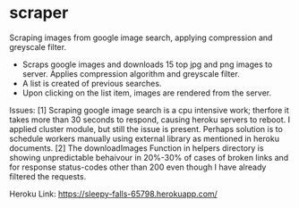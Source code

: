 # scraper
Scraping images from google image search, applying compression and greyscale filter.

- Scraps google images and downloads 15 top jpg and png images to server. Applies compression algorithm and greyscale filter.
- A list is created of previous searches.
- Upon clicking on the list item, images are rendered from the server.

Issues:
[1] Scraping google image search is a cpu intensive work; therfore it takes more than 30 seconds to respond, causing heroku servers to reboot. I applied cluster module, but still the issue is present. Perhaps solution is to schedule workers manually using external library as mentioned in heroku documents.
[2] The downloadImages Function in helpers directory is showing unpredictable behaivour in 20%-30%  of cases of broken links and for response status-codes other than 200 even though I have already filtered the requests.

Heroku Link: https://sleepy-falls-65798.herokuapp.com/

